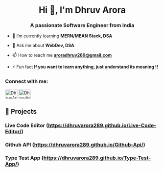 <h1 align="center">Hi 👋, I'm Dhruv Arora</h1>
<h3 align="center">A passionate Software Engineer from India</h3>





- 🌱 I’m currently learning **MERN/MEAN Stack, DSA**

- 💬 Ask me about **WebDev, DSA**

- 📫 How to reach me **aroradhruv289@gmail.com**

- ⚡ Fun fact **If you want to learn anything, just understand its meaning !!**

<h3 align="left">Connect with me:</h3>
<p align="left">

<a href="https://www.linkedin.com/in/dhruv-arora-23a574221/" target="blank"><img align="center" src="https://raw.githubusercontent.com/rahuldkjain/github-profile-readme-generator/master/src/images/icons/Social/linked-in-alt.svg" alt="DhruvArora" height="30" width="40" /></a>
<a href="https://instagram.com/__dhruvarora__" target="blank"><img align="center" src="https://raw.githubusercontent.com/rahuldkjain/github-profile-readme-generator/master/src/images/icons/Social/instagram.svg" alt="DhruvArora" height="30" width="40" /></a>
</p>


## 🌟 Projects
### Live Code Editor (https://dhruvarora289.github.io/Live-Code-Editor/)
### Github API (https://dhruvarora289.github.io/Github-Api/)
### Type Test App (https://dhruvarora289.github.io/Type-Test-App/)


